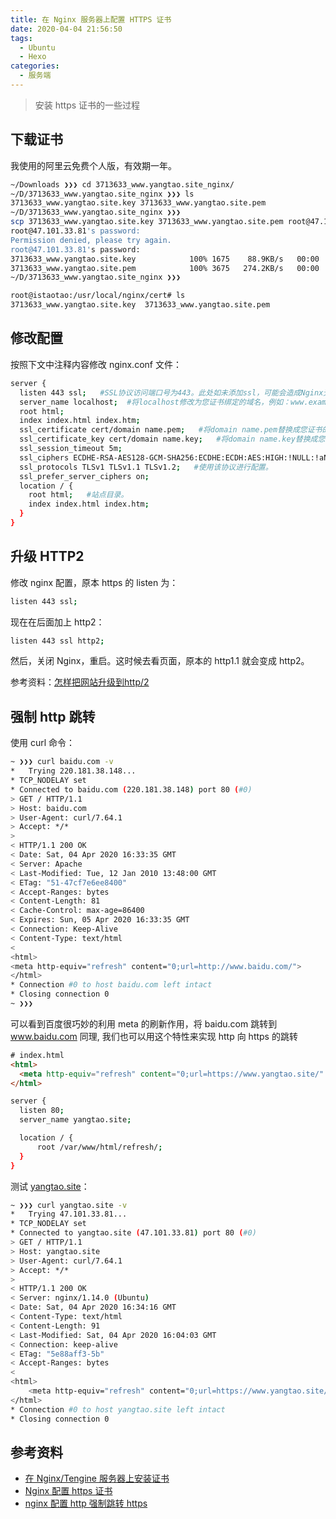 ```yaml
---
title: 在 Nginx 服务器上配置 HTTPS 证书
date: 2020-04-04 21:56:50
tags:
  - Ubuntu
  - Hexo
categories:
  - 服务端
---
```


> 安装 https 证书的一些过程

<!--more-->

## 下载证书

我使用的阿里云免费个人版，有效期一年。

```sh
~/Downloads ❯❯❯ cd 3713633_www.yangtao.site_nginx/
~/D/3713633_www.yangtao.site_nginx ❯❯❯ ls
3713633_www.yangtao.site.key 3713633_www.yangtao.site.pem
~/D/3713633_www.yangtao.site_nginx ❯❯❯
scp 3713633_www.yangtao.site.key 3713633_www.yangtao.site.pem root@47.101.33.81:/usr/local/nginx/cert/
root@47.101.33.81's password:
Permission denied, please try again.
root@47.101.33.81's password:
3713633_www.yangtao.site.key            100% 1675    88.9KB/s   00:00
3713633_www.yangtao.site.pem            100% 3675   274.2KB/s   00:00
~/D/3713633_www.yangtao.site_nginx ❯❯❯
```

```sh
root@istaotao:/usr/local/nginx/cert# ls
3713633_www.yangtao.site.key  3713633_www.yangtao.site.pem
```

## 修改配置

按照下文中注释内容修改 nginx.conf 文件：

```sh
server {
  listen 443 ssl;   #SSL协议访问端口号为443。此处如未添加ssl，可能会造成Nginx无法启动。
  server_name localhost;  #将localhost修改为您证书绑定的域名，例如：www.example.com。
  root html;
  index index.html index.htm;
  ssl_certificate cert/domain name.pem;   #将domain name.pem替换成您证书的文件名。
  ssl_certificate_key cert/domain name.key;   #将domain name.key替换成您证书的密钥文件名。
  ssl_session_timeout 5m;
  ssl_ciphers ECDHE-RSA-AES128-GCM-SHA256:ECDHE:ECDH:AES:HIGH:!NULL:!aNULL:!MD5:!ADH:!RC4;  #使用此加密套件。
  ssl_protocols TLSv1 TLSv1.1 TLSv1.2;   #使用该协议进行配置。
  ssl_prefer_server_ciphers on;
  location / {
    root html;   #站点目录。
    index index.html index.htm;
  }
}
```

## 升级 HTTP2

修改 nginx 配置，原本 https 的 listen 为：

```sh
listen 443 ssl;
```

现在在后面加上 http2：

```sh
listen 443 ssl http2;
```

然后，关闭 Nginx，重启。这时候去看页面，原本的 http1.1 就会变成 http2。

参考资料：[怎样把网站升级到http/2](https://zhuanlan.zhihu.com/p/29609078)

## 强制 http 跳转

使用 curl 命令：

```sh
~ ❯❯❯ curl baidu.com -v
*   Trying 220.181.38.148...
* TCP_NODELAY set
* Connected to baidu.com (220.181.38.148) port 80 (#0)
> GET / HTTP/1.1
> Host: baidu.com
> User-Agent: curl/7.64.1
> Accept: */*
>
< HTTP/1.1 200 OK
< Date: Sat, 04 Apr 2020 16:33:35 GMT
< Server: Apache
< Last-Modified: Tue, 12 Jan 2010 13:48:00 GMT
< ETag: "51-47cf7e6ee8400"
< Accept-Ranges: bytes
< Content-Length: 81
< Cache-Control: max-age=86400
< Expires: Sun, 05 Apr 2020 16:33:35 GMT
< Connection: Keep-Alive
< Content-Type: text/html
<
<html>
<meta http-equiv="refresh" content="0;url=http://www.baidu.com/">
</html>
* Connection #0 to host baidu.com left intact
* Closing connection 0
~ ❯❯❯
```

可以看到百度很巧妙的利用 meta 的刷新作用，将 baidu.com 跳转到 www.baidu.com
同理, 我们也可以用这个特性来实现 http 向 https 的跳转

```html
# index.html
<html>
  <meta http-equiv="refresh" content="0;url=https://www.yangtao.site/" />
</html>
```

```sh
server {
  listen 80;
  server_name yangtao.site;

  location / {
      root /var/www/html/refresh/;
  }
}
```

测试 [yangtao.site](https://www.yangtao.site)：

```sh
~ ❯❯❯ curl yangtao.site -v
*   Trying 47.101.33.81...
* TCP_NODELAY set
* Connected to yangtao.site (47.101.33.81) port 80 (#0)
> GET / HTTP/1.1
> Host: yangtao.site
> User-Agent: curl/7.64.1
> Accept: */*
>
< HTTP/1.1 200 OK
< Server: nginx/1.14.0 (Ubuntu)
< Date: Sat, 04 Apr 2020 16:34:16 GMT
< Content-Type: text/html
< Content-Length: 91
< Last-Modified: Sat, 04 Apr 2020 16:04:03 GMT
< Connection: keep-alive
< ETag: "5e88aff3-5b"
< Accept-Ranges: bytes
<
<html>
    <meta http-equiv="refresh" content="0;url=https://www.yangtao.site/">
</html>
* Connection #0 to host yangtao.site left intact
* Closing connection 0
```

## 参考资料

- [在 Nginx/Tengine 服务器上安装证书](https://help.aliyun.com/document_detail/98728.html?spm=5176.2020520163.0.0.36a756a7iFDdyN)
- [Nginx 配置 https 证书](https://www.cnblogs.com/chnmig/p/10343890.html)
- [nginx 配置 http 强制跳转 https](https://www.jianshu.com/p/29add30461ec)
